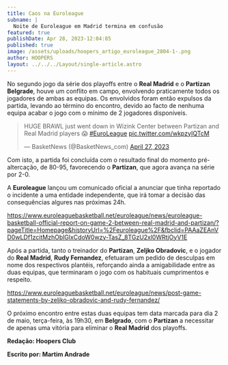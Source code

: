 ```yaml
---
title: Caos na Euroleague
subname: |
  Noite de Euroleague em Madrid termina em confusão
featured: true
publishDate: Apr 28, 2023-12:04:85
published: true
image: /assets/uploads/hoopers_artigo_euroleague_2804-1-.png
author: HOOPERS
layout: ../../../Layout/single-article.astro
---
```

No segundo jogo da série dos playoffs entre o **Real Madrid** e o **Partizan Belgrade**, houve um conflito em campo, envolvendo praticamente todos os jogadores de ambas as equipas. Os envolvidos foram então expulsos da partida, levando ao término do encontro, devido ao facto de nenhuma equipa acabar o jogo com o mínimo de 2 jogadores disponíveis.



<blockquote class="twitter-tweet"><p lang="en" dir="ltr">HUGE BRAWL just went down in Wizink Center between Partizan and Real Madrid players 😱 <a href="https://twitter.com/hashtag/EuroLeague?src=hash&amp;ref_src=twsrc%5Etfw">#EuroLeague</a> <a href="https://t.co/wkpzyIQTcM">pic.twitter.com/wkpzyIQTcM</a></p>&mdash; BasketNews (@BasketNews_com) <a href="https://twitter.com/BasketNews_com/status/1651690275016699908?ref_src=twsrc%5Etfw">April 27, 2023</a></blockquote> <script async src="https://platform.twitter.com/widgets.js" charset="utf-8"></script>



Com isto, a partida foi concluída com o resultado final do momento pré-altercação, de 80-95, favorecendo o **Partizan**, que agora avança na série por 2-0.



A **Euroleague** lançou um comunicado oficial a anunciar que tinha reportado o incidente a uma entidade independente, que irá tomar a decisão das consequências algures nas próximas 24h.



<https://www.euroleaguebasketball.net/euroleague/news/euroleague-basketball-official-report-on-game-2-between-real-madrid-and-partizan/?pageTitle=Homepage&historyUrl=%2Feuroleague%2F&fbclid=PAAaZEAnVD0wLDf1zcitMzhOblGlxCdoW0wzy-TasZ_8TGzU2xl0WRtjOyV1E>



Após a partida, tanto o treinador do **Partizan**, **Zeljko Obradovic**, e o jogador do **Real Madrid**, **Rudy Fernandez**, efetuaram um pedido de desculpas em nome dos respectivos plantéis, reforçando ainda a amigabilidade entre as duas equipas, que terminaram o jogo com os habituais cumprimentos e respeito.



<https://www.euroleaguebasketball.net/euroleague/news/post-game-statements-by-zeljko-obradovic-and-rudy-fernandez/>



O próximo encontro entre estas duas equipas tem data marcada para dia 2 de maio, terça-feira, às 19h30, em **Belgrado**, com o **Partizan** a necessitar de apenas uma vitória para eliminar o **Real Madrid** dos playoffs.



**Redação: Hoopers Club**

**Escrito por: Martim Andrade**